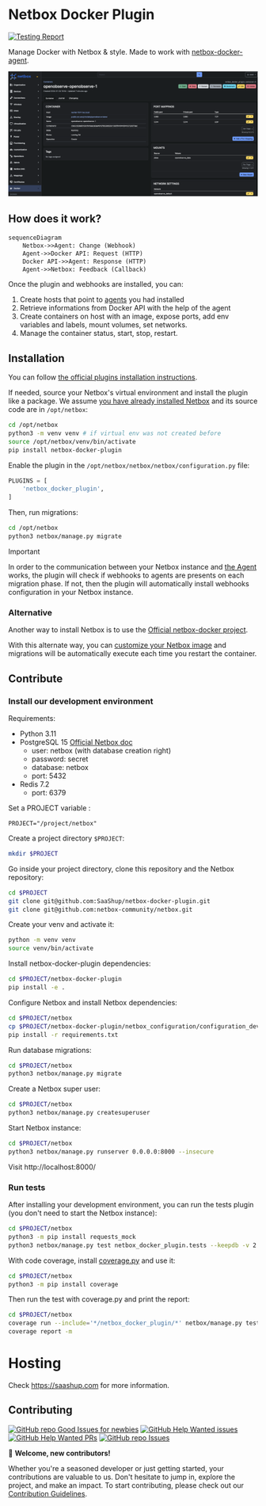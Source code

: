 # Netbox Docker Plugin

[![Testing Report](https://github.com/SaaShup/netbox-docker-plugin/actions/workflows/main_ci.yml/badge.svg)](https://github.com/SaaShup/netbox-docker-plugin/actions/workflows/main_ci.yml)

Manage Docker with Netbox & style. Made to work with [netbox-docker-agent](https://github.com/SaaShup/netbox-docker-agent).

![UI Container view with dependencies](/docs/assets/screenshot.png)

## How does it work?

```mermaid
sequenceDiagram
    Netbox->>Agent: Change (Webhook)
    Agent->>Docker API: Request (HTTP)
    Docker API->>Agent: Response (HTTP)
    Agent->>Netbox: Feedback (Callback)
```

Once the plugin and webhooks are installed, you can:

1. Create hosts that point to
   [agents](https://github.com/SaaShup/netbox-docker-agent) you had installed
2. Retrieve informations from Docker API with the help of the agent
3. Create containers on host with an image, expose ports, add env variables and
   labels, mount volumes, set networks.
4. Manage the container status, start, stop, restart.

## Installation

You can follow [the official plugins installation
instructions](https://docs.netbox.dev/en/stable/plugins/#installing-plugins).

If needed, source your Netbox's virtual environment and install the plugin like
a package. We assume [you have already installed
Netbox](https://docs.netbox.dev/en/stable/installation/) and its source code are
in `/opt/netbox`:

```bash
cd /opt/netbox
python3 -m venv venv # if virtual env was not created before
source /opt/netbox/venv/bin/activate
pip install netbox-docker-plugin
```

Enable the plugin in the `/opt/netbox/netbox/netbox/configuration.py` file:

```python
PLUGINS = [
    'netbox_docker_plugin',
]
```

Then, run migrations:

```bash
cd /opt/netbox
python3 netbox/manage.py migrate
```

> [!IMPORTANT]
> In order to the communication between your Netbox instance and [the Agent](https://github.com/SaaShup/netbox-docker-agent)
> works, the plugin will check if webhooks to agents are
> presents on each migration phase.
> If not, then the plugin will automatically install webhooks configuration in
> your Netbox instance.

### Alternative

Another way to install Netbox is to use the [Official netbox-docker
project](https://github.com/netbox-community/netbox-docker).

With this alternate way, you can [customize your Netbox image](https://github.com/netbox-community/netbox-docker/wiki/Using-Netbox-Plugins) and migrations will be
automatically execute each time you restart the container.

## Contribute

### Install our development environment

Requirements:
* Python 3.11
* PostgreSQL 15 [Official Netbox doc](https://github.com/netbox-community/netbox/blob/master/docs/installation/1-postgresql.md)
  - user: netbox (with database creation right)
  - password: secret
  - database: netbox
  - port: 5432
* Redis 7.2
  - port: 6379

Set a PROJECT variable :

```
PROJECT="/project/netbox"
```

Create a project directory `$PROJECT`:

```bash
mkdir $PROJECT
```

Go inside your project directory, clone this repository and the Netbox repository:

```bash
cd $PROJECT
git clone git@github.com:SaaShup/netbox-docker-plugin.git
git clone git@github.com:netbox-community/netbox.git
```

Create your venv and activate it:

```bash
python -m venv venv
source venv/bin/activate
```

Install netbox-docker-plugin dependencies:

```bash
cd $PROJECT/netbox-docker-plugin
pip install -e .
```

Configure Netbox and install Netbox dependencies:

```bash
cd $PROJECT/netbox
cp $PROJECT/netbox-docker-plugin/netbox_configuration/configuration_dev.py $PROJECT/netbox/netbox/netbox/configuration.py
pip install -r requirements.txt
```

Run database migrations:

```bash
cd $PROJECT/netbox
python3 netbox/manage.py migrate
```

Create a Netbox super user:

```bash
cd $PROJECT/netbox
python3 netbox/manage.py createsuperuser
```

Start Netbox instance:

```bash
cd $PROJECT/netbox
python3 netbox/manage.py runserver 0.0.0.0:8000 --insecure
```

Visit http://localhost:8000/

### Run tests

After installing your development environment, you can run the tests plugin
(you don't need to start the Netbox instance):

```bash
cd $PROJECT/netbox
python3 -m pip install requests_mock
python3 netbox/manage.py test netbox_docker_plugin.tests --keepdb -v 2
```

With code coverage, install [coverage.py](https://coverage.readthedocs.io/en/7.3.2/) and use it:

```bash
cd $PROJECT/netbox
python3 -m pip install coverage
```

Then run the test with coverage.py and print the report:

```bash
cd $PROJECT/netbox
coverage run --include='*/netbox_docker_plugin/*' netbox/manage.py test netbox_docker_plugin.tests --keepdb -v 2
coverage report -m
```

# Hosting

Check https://saashup.com for more information.

## Contributing

[![GitHub repo Good Issues for newbies](https://img.shields.io/github/issues/SaaShup/netbox-docker-plugin/good%20first%20issue?style=flat&logo=github&logoColor=green&label=Good%20First%20issues)](https://github.com/SaaShup/netbox-docker-plugin/issues?q=is%3Aopen+is%3Aissue+label%3A%22good+first+issue%22) [![GitHub Help Wanted issues](https://img.shields.io/github/issues/SaaShup/netbox-docker-plugin/help%20wanted?style=flat&logo=github&logoColor=b545d1&label=%22Help%20Wanted%22%20issues)](https://github.com/SaaShup/netbox-docker-plugin/issues?q=is%3Aopen+is%3Aissue+label%3A%22help+wanted%22) [![GitHub Help Wanted PRs](https://img.shields.io/github/issues-pr/SaaShup/netbox-docker-plugin/help%20wanted?style=flat&logo=github&logoColor=b545d1&label=%22Help%20Wanted%22%20PRs)](https://github.com/SaaShup/netbox-docker-plugin/pulls?q=is%3Aopen+is%3Aissue+label%3A%22help+wanted%22) [![GitHub repo Issues](https://img.shields.io/github/issues/SaaShup/netbox-docker-plugin?style=flat&logo=github&logoColor=red&label=Issues)](https://github.com/SaaShup/netbox-docker-plugin/issues?q=is%3Aopen)

👋 **Welcome, new contributors!**

Whether you're a seasoned developer or just getting started, your contributions are valuable to us. Don't hesitate to jump in, explore the project, and make an impact. To start contributing, please check out our [Contribution Guidelines](CONTRIBUTING.md). 
